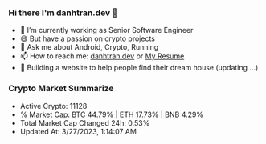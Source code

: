 ### Hi there I'm danhtran.dev 👋

- 🔭 I’m currently working as Senior Software Engineer
- 😄 But have a passion on crypto projects
- 💬 Ask me about Android, Crypto, Running 
- 📫 How to reach me: <a href="https://danhtran.dev" target="_blank">danhtran.dev</a> or <a href="Dan-Resume.pdf" target="_blank">My Resume</a>
- 🌱 Building a website to help people find their dream house (updating ...)

### Crypto Market Summarize
- Active Crypto: 11128
- % Market Cap: BTC 44.79% | ETH 17.73% | BNB 4.29%
- Total Market Cap Changed 24h: 0.53%
- Updated At: 3/27/2023, 1:14:07 AM

